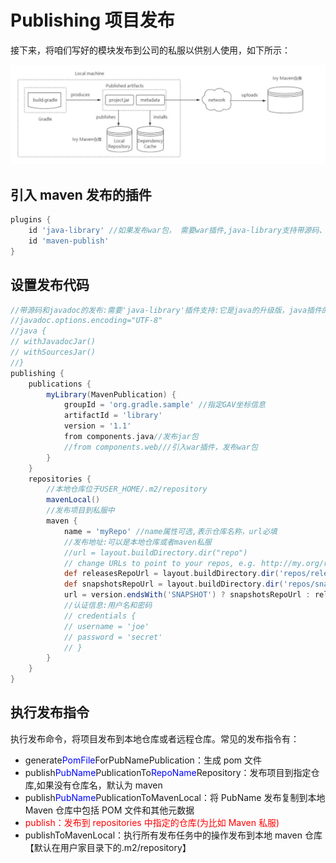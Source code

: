 # Publishing 项目发布

接下来，将咱们写好的模块发布到公司的私服以供别人使用，如下所示：

![](./assets/Snipaste_2022-10-08_13-59-19.png)

## 引入 maven 发布的插件

~~~groovy
plugins {
    id 'java-library' //如果发布war包， 需要war插件,java-library支持带源码、 文档发布
    id 'maven-publish'
}
~~~

## 设置发布代码

~~~groovy
//带源码和javadoc的发布:需要'java-library'插件支持:它是java的升级版，java插件的功能java-library都有
//javadoc.options.encoding="UTF-8"
//java {
// withJavadocJar()
// withSourcesJar()
//}
publishing {
    publications {
        myLibrary(MavenPublication) {
            groupId = 'org.gradle.sample' //指定GAV坐标信息
            artifactId = 'library'
            version = '1.1'
            from components.java//发布jar包
            //from components.web///引入war插件，发布war包
        }
    }
    repositories {
        //本地仓库位于USER_HOME/.m2/repository
        mavenLocal()
        //发布项目到私服中
        maven {
            name = 'myRepo' //name属性可选,表示仓库名称，url必填
            //发布地址:可以是本地仓库或者maven私服
            //url = layout.buildDirectory.dir("repo")
            // change URLs to point to your repos, e.g. http://my.org/repo
            def releasesRepoUrl = layout.buildDirectory.dir('repos/releases')
            def snapshotsRepoUrl = layout.buildDirectory.dir('repos/snapshots')
            url = version.endsWith('SNAPSHOT') ? snapshotsRepoUrl : releasesRepoUrl
            //认证信息:用户名和密码
            // credentials {
            // username = 'joe'
            // password = 'secret'
            // }
        }
    }
}
~~~

## 执行发布指令

执行发布命令，将项目发布到本地仓库或者远程仓库。常见的发布指令有：

* generate<font color="#0004ff">PomFile</font>ForPubNamePublication：生成 pom 文件
* publish<font color="#0004ff">PubName</font>PublicationTo<font color="#0004ff">RepoName</font>Repository：发布项目到指定仓库,如果没有仓库名，默认为 maven
* publish<font color="#0004ff">PubName</font>PublicationToMavenLocal：将 PubName 发布复制到本地 Maven 仓库中包括 POM 文件和其他元数据
* <font color="red">publish：发布到 repositories 中指定的仓库(为比如 Maven 私服)</font>
* publishToMavenLocal：执行所有发布任务中的操作发布到本地 maven 仓库【默认在用户家目录下的.m2/repository】